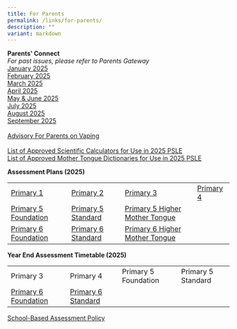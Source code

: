 ```yaml
---
title: For Parents
permalink: /links/for-parents/
description: ""
variant: markdown
---
```

**Parents' Connect** <br>
*For past issues, please refer to Parents Gateway*
<br>
[January 2025](https://drive.google.com/file/d/1bkji4RSPDXN7JvwfyxXy84-q8Sa6051p/view?usp=sharing) 
<br>
[February 2025](https://drive.google.com/file/d/1NUYDaGgIh3lb8zeRsn3pSHHwOtbngPdD/view?usp=sharing)
<br>
[March 2025](https://drive.google.com/file/d/1ZvP2xPYepJQVj79hgwzPl2C5dsDkvWS-/view?usp=sharing)
<br>
[April 2025](https://drive.google.com/file/d/1JlovFtAVgttWPihDqir6uLr98XO-rcqx/view?usp=drive_link)
<br>
[May &amp; June 2025](https://drive.google.com/file/d/15rtXYwPIPAVcD5RxBtjbF-dJNmW5wThj/view?usp=sharing)
<br>
[July 2025](https://drive.google.com/file/d/1UatURDyiGNJkcnkl7VxnwIrAqP0F0xf3/view?usp=drive_link)
<br>
[August 2025](https://drive.google.com/file/d/1tJl98B4Qax8ZLfaCtzB8RUuasijbV-yq/view?usp=drive_link)
<br>
[September 2025](https://drive.google.com/file/d/14s2c9-aZgg804foin6AJwoKuCiBDtqN0/view?usp=drive_link)
<br>
<br>
[Advisory For Parents on Vaping](https://drive.google.com/file/d/1yQOVWzTTfDj_FluzAJ968Bj80kwvIsdY/view?usp=sharing)
<br>
<br>
[List of Approved Scientific Calculators for Use in 2025 PSLE](https://drive.google.com/file/d/1tvglVzfv-PEFTG93m6iaSGgn8rcEqQIM/view?usp=sharing)
<br>
[List of Approved Mother Tongue Dictionaries for Use in 2025 PSLE](https://drive.google.com/file/d/1RLHFnuy7_7AKh_qA_Q9X8_KxVB2ffCZL/view?usp=sharing)

**Assessment Plans (2025)**  

|  |  |  |  |
| -------- | -------- | -------- | -------- |
| [Primary 1](https://drive.google.com/file/d/1PWvzlCfrnFF8q5wYnSCHI3U7nDPpC5jk/view?usp=drive_link) | [Primary 2](https://drive.google.com/file/d/1LddwGp5FYGiawXRNVTaRCTrDDrjVx1Fd/view?usp=sharing) | [Primary 3](https://drive.google.com/file/d/125_KvPXxUoXJCQ6QtfVPa4Dqnz5PB5Sp/view?usp=sharing) | [Primary 4](https://drive.google.com/file/d/1Zf1vEcmr8YtwwjCa9Eo4MSxftk6GWygI/view?usp=sharing) |
| [Primary 5 Foundation](https://drive.google.com/file/d/1MrsmiuOS0a6QP-3AhSu4eCZMO8o485RI/view?usp=sharing) | [Primary 5 Standard](https://drive.google.com/file/d/1ZGcpWFuyXhFBL8MVGzK1--2RQB5oMEP8/view?usp=sharing) | [Primary 5 Higher Mother Tongue](https://drive.google.com/file/d/1mlEvTSjXMMwhqXKdzKVl3OrB0srgnS_j/view?usp=sharing) |  
[Primary 6 Foundation](https://drive.google.com/file/d/1hCvAClaWJNVhphrVB395z-Eg637mgW1O/view?usp=sharing) | [Primary 6 Standard](https://drive.google.com/file/d/1g5wzbn_SC3dBBUAkj2wAmklVNQYLW6bI/view?usp=sharing) | [Primary 6 Higher Mother Tongue](https://drive.google.com/file/d/1uddWXygG7NWMwdwrHbAtHSUvbM4Oc_8D/view?usp=sharing) | 


**Year End Assessment Timetable (2025)**  

|  |  |  |  |
| -------- | -------- | -------- | -------- |
| Primary 3 | Primary 4 | Primary 5 Foundation | Primary 5 Standard |
| [Primary 6 Foundation](https://drive.google.com/file/d/11-bLgSw4JlcmykHiyoWqtCw2-Y-GYo3L/view?usp=sharing) | [Primary 6 Standard](https://drive.google.com/file/d/1KOCTLBLmZsuigExFLrzwcj29M80y_GYT/view?usp=sharing) |


[School-Based Assessment Policy](https://drive.google.com/file/d/1fCvz3jOLVLG62hxcFqnCkXCAGTzworS7/view?usp=sharing)